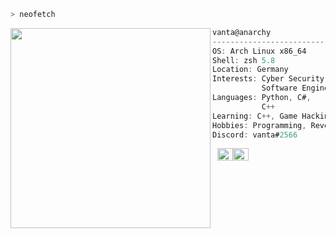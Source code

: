 ```zsh
> neofetch
```

<img align="left" src="https://cdn.discordapp.com/attachments/766624895739625502/938399946795778048/1.jpg" width="320" height="320"/> 

```csharp
vanta@anarchy
-------------------------
OS: Arch Linux x86_64
Shell: zsh 5.8
Location: Germany
Interests: Cyber Security,
           Software Engineering
Languages: Python, C#,
           C++
Learning: C++, Game Hacking
Hobbies: Programming, Reversing
Discord: vanta#2566
```
<p align="left">
  &nbsp;
  <img alt="#474342" src="https://via.placeholder.com/15/000000/000000?text=+" width="25" height="20" /><img alt="#ffffff" src="https://via.placeholder.com/15/fbedf6/000000?text=+" width="25" height="20" />
</p>
